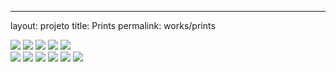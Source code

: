 ---
layout: projeto
title: Prints
permalink: works/prints

<section>
	<article class="s1_0 s2_0 s3_0 s4_1"></article>
	<article class="s1_2 s2_3 s3_6 s4_5">
		<img src="/img/trabalhos/esculturas/esculturas-1.jpg">
		<img src="/img/trabalhos/esculturas/esculturas-2.jpg">
		<img src="/img/trabalhos/esculturas/esculturas-3.jpg">
		<img src="/img/trabalhos/esculturas/esculturas-4.jpg">
		<img src="/img/trabalhos/esculturas/esculturas-5.jpg">
	</article>
	<article class="s1_0 s2_0 s3_0 s4_1"></article>
	<article class="s1_2 s2_3 s3_6 s4_5">
		<img src="/img/trabalhos/esculturas/esculturas-6.jpg">
		<img src="/img/trabalhos/esculturas/esculturas-7.jpg">
		<img src="/img/trabalhos/esculturas/esculturas-8.jpg">
		<img src="/img/trabalhos/esculturas/esculturas-9.jpg">
		<img src="/img/trabalhos/esculturas/esculturas-10.jpg">
		<img src="/img/trabalhos/esculturas/esculturas-11.jpg">
	</article>
</section>
